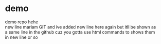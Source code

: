 # demo
demo repo
hehe
<br>
new line
mariam
GIT and ive added new line here again
but itll be shown as a same line in the github 
cuz you gotta use html commands to shows them in new line or so
